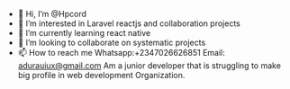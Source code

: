 - 👋 Hi, I’m @Hpcord
- 👀 I’m interested in Laravel reactjs and collaboration projects
- 🌱 I’m currently learning react native
- 💞️ I’m looking to collaborate on systematic projects
- 📫 How to reach me Whatsapp:+2347026626851
       Email: adurauiux@gmail.com
     Am a junior developer that is 
struggling to make 
   big profile in web development Organization. 
    
